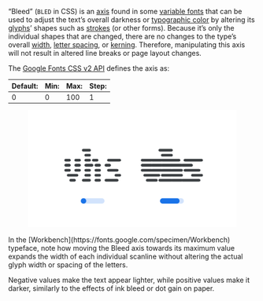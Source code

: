 
“Bleed” (`BLED` in CSS) is an [axis](/glossary/axis_in_variable_fonts) found in some [variable fonts](/glossary/variable_fonts) that can be used to adjust the text’s overall darkness or [typographic color](/glossary/color) by altering its [glyphs](/glossary/glyph)’ shapes such as [strokes](/glossary/stroke) (or other forms). Because it’s only the individual shapes that are changed, there are no changes to the type’s overall [width](/glossary/width), [letter spacing](/glossary/tracking_letter_spacing), or [kerning](/glossary/kerning). Therefore, manipulating this axis will not result in altered line breaks or page layout changes.

The [Google Fonts CSS v2 API](https://developers.google.com/fonts/docs/css2) defines the axis as:

| Default: | Min: | Max: | Step: |
| --- | --- | --- | --- |
| 0 | 0 | 100 | 1 |

<figure>

![An image showing two type specimens, each with an axis slider underneath. The specimen on the left shows the effects of the axis’ lowest value. The specimen on the right shows the effects of the axis’ highest value.](images/thumbnail.svg)

</figure>

<figcaption>In the [Workbench](https://fonts.google.com/specimen/Workbench) typeface, note how moving the Bleed axis towards its maximum value expands the width of each individual scanline without altering the actual glyph width or spacing of the letters.</figcaption>

Negative values make the text appear lighter, while positive values make it darker, similarly to the effects of ink bleed or dot gain on paper.
